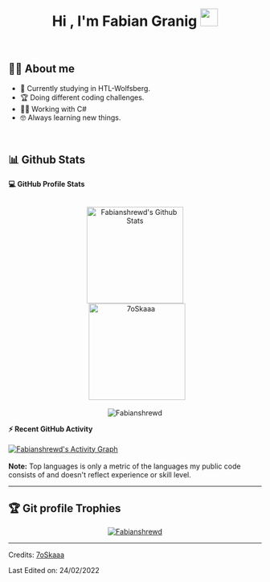 <h1 align="center">Hi , I'm Fabian Granig <img src="https://media.giphy.com/media/hvRJCLFzcasrR4ia7z/giphy.gif" width="35"></h1>

<br>

## :sassy_man:  About me
- :school: Currently studying in HTL-Wolfsberg.
- :trophy: Doing different coding challenges.
- :technologist: Working with C#
- :nerd_face: Always learning new things.

<br>

## 📊 Github Stats
  <summary><b>💻 GitHub Profile Stats</b></summary>
  <br/>
  <p align="center">
    <a href="https://github.com/anuraghazra/github-readme-stats"><img alt="Fabianshrewd's Github Stats" src="https://github-readme-stats.vercel.app/api?username=Fabianshrewd&show_icons=true&count_private=true&theme=algolia" height="192px"/></a>
<br/>
  &nbsp;
	  <img src="https://github-readme-stats.vercel.app/api/top-langs?username=Fabianshrewd&langs_count=10&show_icons=true&locale=en&layout=compact&theme=algolia" alt="7oSkaaa" height="192px"/>
  <br/>
<p align="center"><img src="https://github-readme-streak-stats.herokuapp.com/?user=Fabianshrewd&theme=algolia" alt="Fabianshrewd" /></p>

<summary><b>⚡ Recent GitHub Activity</b></summary>
  <br/>
   <a href="https://github.com/Fabianshrewd"><img alt="Fabianshrewd's Activity Graph" src="https://activity-graph.herokuapp.com/graph?username=Fabianshrewd&custom_title=Fabianshrewd's%20Contribution%20Graph&theme=react-dark" /></a>
  <br/>

<br/>
  <b>Note:</b> Top languages is only a metric of the languages my public code consists of and doesn't reflect experience or skill level.
  </p>

----

## :trophy: Git profile Trophies

<p align="center"> <a href="https://github.com/ryo-ma/github-profile-trophy"><img src="https://github-profile-trophy.vercel.app/?username=7Fabianshrewd&layout=compact&theme=algolia" alt="Fabianshrewd" /></a> </p>

-----
Credits: [7oSkaaa](https://github.com/7oSkaaa)

Last Edited on: 24/02/2022
